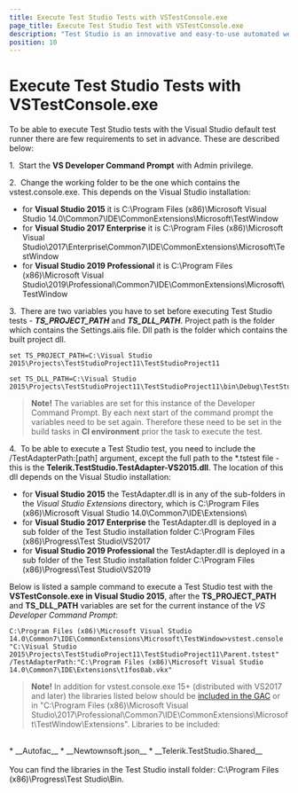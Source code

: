 ```yaml
---
title: Execute Test Studio Tests with VSTestConsole.exe
page_title: Execute Test Studio Test with VSTestConsole.exe
description: "Test Studio is an innovative and easy-to-use automated web, WPF and load testing solution. Test Studio tests support essential technologies like ASP.NET AJAX, Silverlight, PHP and MVC. HTML5, Testing framework, functional testing, performance testing, load testing, exploratory testing, manual testing."
position: 10
---
```

# Execute Test Studio Tests with VSTestConsole.exe #

To be able to execute Test Studio tests with the Visual Studio default test runner there are few requirements to set in advance. These are described below:

1.&nbsp; Start the **VS Developer Command Prompt** with Admin privilege.

2.&nbsp; Change the working folder to be the one which contains the vstest.console.exe. This depends on the Visual Studio installation:

* for **Visual Studio 2015** it is C:\Program Files (x86)\Microsoft Visual Studio 14.0\Common7\IDE\CommonExtensions\Microsoft\TestWindow
* for **Visual Studio 2017 Enterprise** it is C:\Program Files (x86)\Microsoft Visual Studio\2017\Enterprise\Common7\IDE\CommonExtensions\Microsoft\TestWindow
* for **Visual Studio 2019 Professional** it is C:\Program Files (x86)\Microsoft Visual Studio\2019\Professional\Common7\IDE\CommonExtensions\Microsoft\TestWindow

3.&nbsp; There are two variables you have to set before executing Test Studio tests - ***TS_PROJECT_PATH*** and ***TS_DLL_PATH***. Project path is the folder which contains the Settings.aiis file. Dll path is the folder which contains the built project dll. 

```
set TS_PROJECT_PATH=C:\Visual Studio 2015\Projects\TestStudioProject11\TestStudioProject11

set TS_DLL_PATH=C:\Visual Studio 2015\Projects\TestStudioProject11\TestStudioProject11\bin\Debug\TestStudioProject11.dll
```

> __Note!__ The variables are set for this instance of the Developer Command Prompt. By each next start of the command prompt the variables need to be set again. Therefore these need to be set in the build tasks in __CI environment__ prior the task to execute the test.

4.&nbsp; To be able to execute a Test Studio test, you need to include the /TestAdapterPath:[path] argument, except the full path to the *.tstest file - this is the __Telerik.TestStudio.TestAdapter-VS2015.dll__. The location of this dll depends on the Visual Studio installation:

* for **Visual Studio 2015** the TestAdapter.dll is in any of the sub-folders in the *Visual Studio Extensions* directory, which is C:\Program Files (x86)\Microsoft Visual Studio 14.0\Common7\IDE\Extensions\
* for **Visual Studio 2017 Enterprise** the TestAdapter.dll is deployed in a sub folder of the Test Studio installation folder C:\Program Files (x86)\Progress\Test Studio\VS2017
* for **Visual Studio 2019 Professional** the TestAdapter.dll is deployed in a sub folder of the Test Studio installation folder C:\Program Files (x86)\Progress\Test Studio\VS2019

Below is listed a sample command to execute a Test Studio test with the **VSTestConsole.exe in Visual Studio 2015**, after the **TS\_PROJECT\_PATH** and **TS\_DLL\_PATH** variables are set for the current instance of the *VS Developer Command Prompt*:

```
C:\Program Files (x86)\Microsoft Visual Studio 14.0\Common7\IDE\CommonExtensions\Microsoft\TestWindow>vstest.console "C:\Visual Studio 2015\Projects\TestStudioProject11\TestStudioProject11\Parent.tstest" /TestAdapterPath:"C:\Program Files (x86)\Microsoft Visual Studio 14.0\Common7\IDE\Extensions\t1fos0ab.vkx"
```

>__Note!__ In addition for vstest.console.exe 15+ (distributed with VS2017 and later) the libraries listed below should be <a href="https://docs.microsoft.com/en-us/dotnet/framework/app-domains/how-to-install-an-assembly-into-the-gac" target="_blank">included in the GAC</a> or in "C:\Program Files (x86)\Microsoft Visual Studio\2017\Professional\Common7\IDE\CommonExtensions\Microsoft\TestWindow\Extensions". Libraries to be included:
<br>
* __Autofac__
* __Newtownsoft.json__
* __Telerik.TestStudio.Shared__
<br>
<br>
You can find the libraries in the Test Studio install folder: C:\Program Files (x86)\Progress\Test Studio\Bin.
